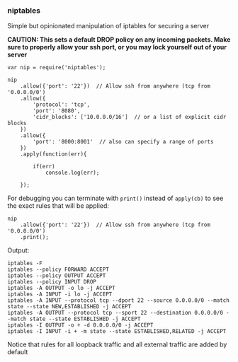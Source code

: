 
### niptables

Simple but opinionated manipulation of iptables for securing a server

**CAUTION: This sets a default DROP policy on any incoming packets. Make sure to properly allow your ssh port, or you may lock yourself out of your server**

```
var nip = require('niptables');

nip
    .allow({'port': '22'})  // Allow ssh from anywhere (tcp from '0.0.0.0/0')
    .allow({
        'protocol': 'tcp',
        'port': '8080',
        'cidr_blocks': ['10.0.0.0/16']  // or a list of explicit cidr blocks
    })
    .allow({
        'port': '8000:8001'  // also can specify a range of ports
    })
    .apply(function(err){

        if(err)
            console.log(err);

    });
```

For debugging you can terminate with `print()` instead of `apply(cb)` to see the exact rules that will be applied:

```
nip
    .allow({'port': '22'})  // Allow ssh from anywhere (tcp from '0.0.0.0/0')
    .print();
```

Output:

```
iptables -F
iptables --policy FORWARD ACCEPT
iptables --policy OUTPUT ACCEPT
iptables --policy INPUT DROP
iptables -A OUTPUT -o lo -j ACCEPT
iptables -A INPUT -i lo -j ACCEPT
iptables -A INPUT --protocol tcp --dport 22 --source 0.0.0.0/0 --match state --state NEW,ESTABLISHED -j ACCEPT
iptables -A OUTPUT --protocol tcp --sport 22 --destination 0.0.0.0/0 --match state --state ESTABLISHED -j ACCEPT
iptables -I OUTPUT -o + -d 0.0.0.0/0 -j ACCEPT
iptables -I INPUT -i + -m state --state ESTABLISHED,RELATED -j ACCEPT
```

Notice that rules for all loopback traffic and all external traffic are added by default
